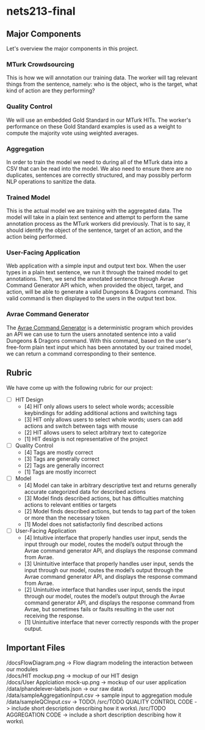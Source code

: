 # nets213-final

## Major Components

Let's overview the major components in this project.

### MTurk Crowdsourcing

This is how we will annotation our training data. The worker will tag relevant things from the sentence, namely: who is the object, who is the target, what kind of action are they performing?

### Quality Control

We will use an embedded Gold Standard in our MTurk HITs. The worker's performance on these Gold Standard examples is used as a weight to compute the majority vote using weighted averages.

### Aggregation

In order to train the model we need to during all of the MTurk data into a CSV that can be read into the model. We also need to ensure there are no duplicates, sentences are correctly structured, and may possibly perform NLP operations to sanitize the data.

### Trained Model

This is the actual model we are training with the aggregated data. The model will take in a plain text sentence and attempt to perform the same annotation process as the MTurk workers did previously. That is to say, it should identify the object of the sentence, target of an action, and the action being performed.

### User-Facing Application

Web application with a simple input and output text box. When the user types in a plain text sentence, we run it through the trained model to get annotations. Then, we send the annotated sentence through Avrae Command Generator API which, when provided the object, target, and action, will be able to generate a valid Dungeons & Dragons command. This valid command is then displayed to the users in the output text box.

### Avrae Command Generator

The [Avrae Command Generator](https://avrae.io/) is a deterministic program which provides an API we can use to turn the users annotated sentence into a valid Dungeons & Dragons command. With this command, based on the user's free-form plain text input which has been annotated by our trained model, we can return a command corresponding to their sentence.

## Rubric

We have come up with the following rubric for our project:

- [ ] HIT Design
    - [4] HIT only allows users to select whole words; accessible keybindings for adding additional actions and switching tags
    - [3] HIT only allows users to select whole words; users can add actions and switch between tags with mouse
    - [2] HIT allows users to select arbitrary text to categorize
    - [1] HIT design is not representative of the project
- [ ] Quality Control
    - [4] Tags are mostly correct
    - [3] Tags are generally correct
    - [2] Tags are generally incorrect
    - [1] Tags are mostly incorrect
- [ ] Model
    - [4] Model can take in arbitrary descriptive text and returns generally accurate categorized data for described actions
    - [3] Model finds described actions, but has difficulties matching actions to relevant entities or targets
    - [2] Model finds described actions, but tends to tag part of the token or more than the necessary token
    - [1] Model does not satisfactorily find described actions
- [ ] User-Facing Application
    - [4] Intuitive interface that properly handles user input, sends the input through our model, routes the model’s output through the Avrae command generator API, and displays the response command from Avrae.
    - [3] Unintuitive interface that properly handles user input, sends the input through our model, routes the model’s output through the Avrae command generator API, and displays the response command from Avrae.
    - [2] Unintuitive interface that handles user input, sends the input through our model, routes the model’s output through the Avrae command generator API, and displays the response command from Avrae, but sometimes fails or faults resulting in the user not receiving the response.
    - [1] Unintuitive interface that never correctly responds with the proper output.


## Important Files
/docsFlowDiagram.png -> Flow diagram modeling the interaction between our modules\
/docs/HIT mockup.png -> mockup of our HIT design\
/docs/User Applciation mock-up.png -> mockup of our user application\
/data/phandelever-labels.json -> our raw data\ 
/data/sampleAggregationInput.csv -> sample input to aggregation module\
/data/sampleQCInput.csv -> TODO\ 
/src/TODO QUALITY CONTROL CODE -> include short description describing how it works\ 
/src/TODO AGGREGATION CODE -> include a short description describing how it works\ 
